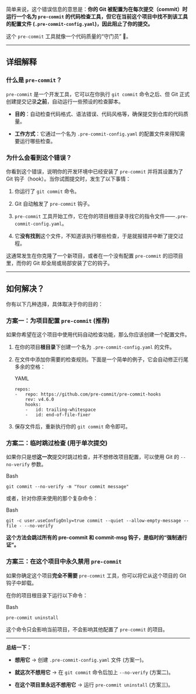 简单来说，这个错误信息的意思是：**你的 Git 被配置为在每次提交（commit）时运行一个名为 `pre-commit` 的代码检查工具，但它在当前这个项目中找不到该工具的配置文件 (`.pre-commit-config.yaml`)，因此阻止了你的提交。**

这个 `pre-commit` 工具就像一个代码质量的“守门员” 🧐。

---

## 详细解释

### 什么是 `pre-commit`？

`pre-commit` 是一个开发工具，它可以在你执行 `git commit` 命令之后、但 Git 正式创建提交记录**之前**，自动运行一些预设的检查脚本。

- **目的**：自动检查代码格式、语法错误、代码风格等，确保提交到仓库的代码质量。
    
- **工作方式**：它通过一个名为 `.pre-commit-config.yaml` 的配置文件来得知需要运行哪些检查。
    

### 为什么会看到这个错误？

你看到这个错误，说明你的开发环境中已经安装了 `pre-commit` 并将其设置为了 Git 钩子（hook）。当你试图提交时，发生了以下事情：

1. 你运行了 `git commit` 命令。
    
2. Git 自动触发了 `pre-commit` 钩子。
    
3. `pre-commit` 工具开始工作，它在你的项目根目录寻找它的指令文件——`.pre-commit-config.yaml`。
    
4. 它**没有找到**这个文件，不知道该执行哪些检查，于是就报错并中断了提交过程。
    

这通常发生在你克隆了一个新项目，或者在一个没有配置 `pre-commit` 的旧项目里，而你的 Git 却全局或局部安装了它的钩子。

---

## 如何解决？

你有以下几种选择，具体取决于你的目的：

### 方案一：为项目配置 `pre-commit` (推荐)

如果你希望在这个项目中使用代码自动检查功能，那么你应该创建一个配置文件。

1. 在你的项目**根目录**下创建一个名为 `.pre-commit-config.yaml` 的文件。
    
2. 在文件中添加你需要的检查规则。下面是一个简单的例子，它会自动修正行尾多余的空格：
    
    YAML
    
    ```
    repos:
    -   repo: https://github.com/pre-commit/pre-commit-hooks
        rev: v4.6.0
        hooks:
        -   id: trailing-whitespace
        -   id: end-of-file-fixer
    ```
    
3. 保存文件后，重新执行你的 `git commit` 命令即可。
    

### 方案二：临时跳过检查 (用于单次提交)

如果你只是想**这一次**提交时跳过检查，并不想修改项目配置，可以使用 Git 的 `--no-verify` 参数。

Bash

```
git commit --no-verify -m "Your commit message"
```

或者，针对你原来使用的那个复杂命令：

Bash

```
git -c user.useConfigOnly=true commit --quiet --allow-empty-message --file - --no-verify
```

**这个方法会跳过所有的 pre-commit 和 commit-msg 钩子，是临时的“强制通行证”。**

### 方案三：在这个项目中永久禁用 `pre-commit`

如果你确定这个项目**完全不需要** `pre-commit` 工具，你可以将它从这个项目的 Git 钩子中卸载。

在你的项目根目录下运行以下命令：

Bash

```
pre-commit uninstall
```

这个命令只会影响当前项目，不会影响其他配置了 `pre-commit` 的项目。

---

**总结一下：**

- **想用它** -> 创建 `.pre-commit-config.yaml` 文件 (方案一)。
    
- **就这次不想用它** -> 在 `git commit` 命令后加上 `--no-verify` (方案二)。
    
- **在这个项目里永远不想用它** -> 运行 `pre-commit uninstall` (方案三)。